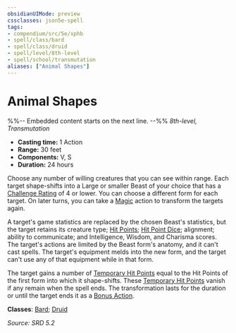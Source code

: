 ```yaml
---
obsidianUIMode: preview
cssclasses: json5e-spell
tags:
- compendium/src/5e/xphb
- spell/class/bard
- spell/class/druid
- spell/level/8th-level
- spell/school/transmutation
aliases: ["Animal Shapes"]
---
```

# Animal Shapes
%%-- Embedded content starts on the next line. --%%
*8th-level, Transmutation*  

- **Casting time:** 1 Action
- **Range:** 30 feet
- **Components:** V, S
- **Duration:** 24 hours

Choose any number of willing creatures that you can see within range. Each target shape-shifts into a Large or smaller Beast of your choice that has a [Challenge Rating](challenge-rating-xphb.md) of 4 or lower. You can choose a different form for each target. On later turns, you can take a [Magic](actions.md#Magic) action to transform the targets again.

A target's game statistics are replaced by the chosen Beast's statistics, but the target retains its creature type; [Hit Points](hit-points-xphb.md); [Hit Point Dice](hit-point-dice-xphb.md); alignment; ability to communicate; and Intelligence, Wisdom, and Charisma scores. The target's actions are limited by the Beast form's anatomy, and it can't cast spells. The target's equipment melds into the new form, and the target can't use any of that equipment while in that form.

The target gains a number of [Temporary Hit Points](temporary-hit-points-xphb.md) equal to the Hit Points of the first form into which it shape-shifts. These [Temporary Hit Points](temporary-hit-points-xphb.md) vanish if any remain when the spell ends. The transformation lasts for the duration or until the target ends it as a [Bonus Action](bonus-action-xphb.md).

**Classes**: [Bard](list-spells-classes-bard.md); [Druid](list-spells-classes-druid.md)

*Source: SRD 5.2*
